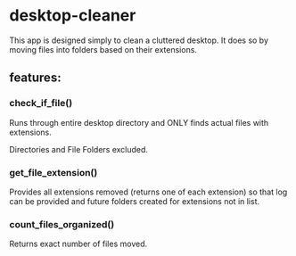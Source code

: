 # desktop-cleaner

This app is designed simply to clean a cluttered desktop. It does so by moving
files into folders based on their extensions.

## features:

### check_if_file()

Runs through entire desktop directory and ONLY finds actual files with extensions.

Directories and File Folders excluded.

### get_file_extension()

Provides all extensions removed (returns one of each extension) so that
log can be provided and future folders created for extensions not in list.

### count_files_organized()

Returns exact number of files moved.
